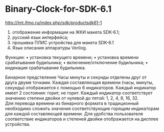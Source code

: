# Binary-Clock-for-SDK-6.1

http://lmt.ifmo.ru/index.php/sdk/productsdk61-1

1.	отображение информации на ЖКИ макета SDK-6.1; 
2.	русский язык интерфейса; 
3.	прошивка ПЛИС устройства для макета SDK-6.1
4.	Язык описания аппаратуры Verilog.

Функции:
•	установка текущего времени;
•	установка времени срабатывания будильника;
•	включение/отключение будильника;
•	индикация срабатывание будильника.

Бинарное предствление
Часы минуты и секунды отделены друг от друга двумя точками. 
Каждая составляющая времени (часы, минуты, секунды) отображается с помощью 6 индикаторов. 
Каждый индикатор имеет 2 состояния: горит, не горит. 
Каждый индикатор соответствует значению степени двойки от нулевой до пятой: 1, 2, 4, 8, 16, 32.  
Для перевода времени из бинарного формата в традиционный необходимо сложить значения соответствующие горящим индикаторам для каждой составляющей времени. 
Для удобства пользователя соответствие индикаторов и степеней двойки отображается на дисплее устройства.
